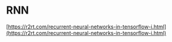 # RNN
[https://r2rt.com/recurrent-neural-networks-in-tensorflow-i.html](https://r2rt.com/recurrent-neural-networks-in-tensorflow-i.html)